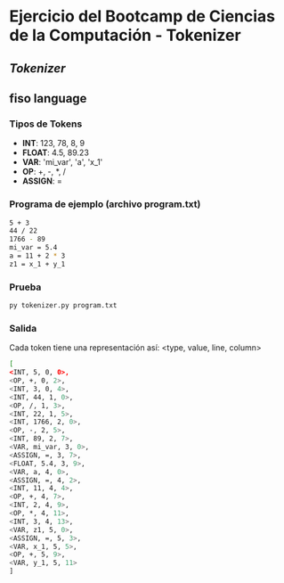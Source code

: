 # Ejercicio del Bootcamp de Ciencias de la Computación - Tokenizer
## _Tokenizer_

## fiso language

### Tipos de Tokens
- **INT**: 123, 78, 8, 9
- **FLOAT**: 4.5, 89.23
- **VAR**: 'mi_var', 'a', 'x_1'
- **OP**: +, -, *, /
- **ASSIGN**: =

### Programa de ejemplo (archivo program.txt)
```sh
5 + 3
44 / 22
1766 - 89
mi_var = 5.4
a = 11 + 2 * 3
z1 = x_1 + y_1
```

### Prueba
```sh
py tokenizer.py program.txt
```

### Salida
Cada token tiene una representación así: <type, value, line, column>

```sh
[
<INT, 5, 0, 0>,
<OP, +, 0, 2>,
<INT, 3, 0, 4>,
<INT, 44, 1, 0>,
<OP, /, 1, 3>,
<INT, 22, 1, 5>,
<INT, 1766, 2, 0>,
<OP, -, 2, 5>,
<INT, 89, 2, 7>,
<VAR, mi_var, 3, 0>,
<ASSIGN, =, 3, 7>,
<FLOAT, 5.4, 3, 9>,
<VAR, a, 4, 0>,
<ASSIGN, =, 4, 2>,
<INT, 11, 4, 4>,
<OP, +, 4, 7>,
<INT, 2, 4, 9>,
<OP, *, 4, 11>,
<INT, 3, 4, 13>,
<VAR, z1, 5, 0>,
<ASSIGN, =, 5, 3>,
<VAR, x_1, 5, 5>,
<OP, +, 5, 9>,
<VAR, y_1, 5, 11>
]
```